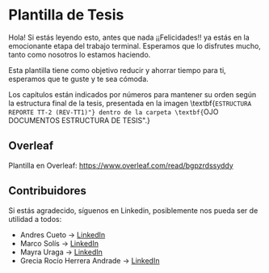 # Plantilla de Tesis


Hola! Si estás leyendo esto, antes que nada ¡¡Felicidades!! ya estás en la emocionante etapa del trabajo terminal. Esperamos que lo disfrutes mucho, tanto como nosotros lo estamos haciendo.

Esta plantilla tiene como objetivo reducir y ahorrar tiempo para ti, esperamos que te guste y te sea cómoda. 

Los capítulos están indicados por números para mantener su orden según la estructura final de la tesis, presentada en la imagen \textbf{``ESTRUCTURA REPORTE TT-2 (REV-TT1)"} dentro de la carpeta \textbf{``OJO DOCUMENTOS ESTRUCTURA DE TESIS".}

## Overleaf
Plantilla en Overleaf: https://www.overleaf.com/read/bgpzrdssyddy

## Contribuidores

Si estás agradecido, síguenos en Linkedin, posiblemente nos pueda ser de utilidad a todos:

- Andres Cueto -> [LinkedIn](linkedin.com/in/andres-cueto-4785b11b3)
- Marco Solís -> [LinkedIn](linkedin.com/in/marco-solís) 
- Mayra Uraga -> [LinkedIn](linkedin.com/in/mayra-uraga-36a82020a)  
- Grecia Rocío Herrera Andrade -> [LinkedIn](linkedin.com/in/grecia-rocío-herrera-andrade)

